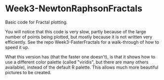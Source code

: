 # Week3-NewtonRaphsonFractals
Basic code for Fractal plotting.

You will notice that this code is very slow, partly because of the 
large number of points being plotted, but mostly because it is 
not written very efficiently. 
See the repo Week3-FasterFractals for a walk-through of how to 
speed it up.

What this version has (that the faster one doesn't), is that it shows 
how to use a different color palette (called "viridis", but there are 
many others available), instead of the default R palette.
This allows much more beautiful pictures to be created.
